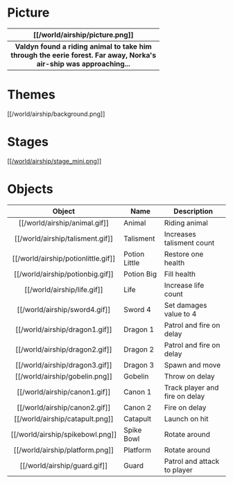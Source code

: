 # Picture
| [[/world/airship/picture.png]] |
| :---: |
| **Valdyn found a riding animal to take him<br/>through the eerie forest. Far away, Norka's<br/>air-ship was approaching...** |

# Themes
[[/world/airship/background.png]]

# Stages
[[[/world/airship/stage_mini.png]]](https://raw.githubusercontent.com/b3dgs/lionheart-remake/master/lionheart-game/src/main/resources/com/b3dgs/lionheart/levels/airship/stage11.png)

# Objects
| Object | Name | Description |
| :---: | --- | --- |
| [[/world/airship/animal.gif]] | Animal | Riding animal |
| [[/world/airship/talisment.gif]] | Talisment | Increases talisment count |
| [[/world/airship/potionlittle.gif]] | Potion Little | Restore one health |
| [[/world/airship/potionbig.gif]] | Potion Big | Fill health |
| [[/world/airship/life.gif]] | Life | Increase life count |
| [[/world/airship/sword4.gif]] | Sword 4 | Set damages value to 4 |
| [[/world/airship/dragon1.gif]] | Dragon 1 | Patrol and fire on delay |
| [[/world/airship/dragon2.gif]] | Dragon 2 | Patrol and fire on delay |
| [[/world/airship/dragon3.gif]] | Dragon 3 | Spawn and move |
| [[/world/airship/gobelin.png]] | Gobelin | Throw on delay |
| [[/world/airship/canon1.gif]] | Canon 1 | Track player and fire on delay |
| [[/world/airship/canon2.gif]] | Canon 2 | Fire on delay |
| [[/world/airship/catapult.png]] | Catapult | Launch on hit |
| [[/world/airship/spikebowl.png]] | Spike Bowl | Rotate around |
| [[/world/airship/platform.png]] | Platform | Rotate around |
| [[/world/airship/guard.gif]] | Guard | Patrol and attack to player |
